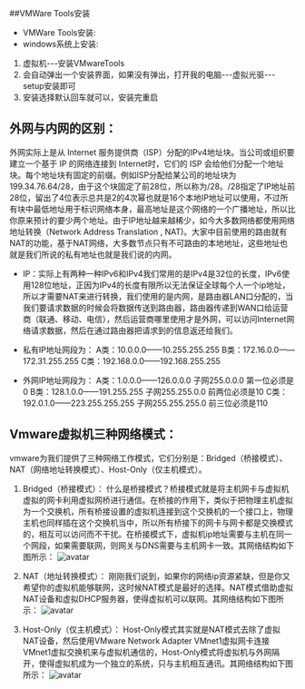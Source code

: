 ##VMWare Tools安装

* VMWare Tools安装:  
* windows系统上安装:  


1. 虚拟机---安装VMwareTools  
2.  会自动弹出一个安装界面，如果没有弹出，打开我的电脑---虚拟光驱---setup安装即可  
3.  安装选择默认回车就可以，安装完重启  


## 外网与内网的区别：
外网实际上是从 Internet 服务提供商（ISP）分配的IPv4地址块。当公司或组织要建立一个基于 IP 的网络连接到 Internet时，它们的 ISP 会给他们分配一个地址块。每个地址块有固定的前缀。例如ISP分配给某公司的地址块为199.34.76.64/28，由于这个块固定了前28位，所以称为/28。/28指定了IP地址前28位，留出了4位表示总共是2的4次幂也就是16个本地IP地址可以使用，不过所有块中最低地址用于标识网络本身，最高地址是这个网络的一个广播地址，所以比你原来预计的要少两个地址。由于IP地址越来越稀少，如今大多数网络都使用网络地址转换（Network Address Translation , NAT)。大家中目前使用的路由就有NAT的功能，基于NAT网络，大多数节点只有不可路由的本地地址，这些地址也就是我们所说的私有地址也就是我们说的内网。

* IP：实际上有两种一种IPv6和IPv4我们常用的是IPv4是32位的长度，IPv6使用128位地址，正因为IPv4的长度有限所以无法保证全球每个人一个ip地址，所以才需要NAT来进行转换，我们使用的是内网，是路由器LAN口分配的，当我们要请求数据的时候会将数据传送到路由器，路由器传递到WAN口给运营商（联通、移动、电信），然后运营商哪里使用才是外网，可以访问Internet网络请求数据，然后在通过路由器把请求到的信息返还给我们。

* 私有IP地址网段为：
A类：10.0.0.0——10.255.255.255
B类：172.16.0.0——172.31.255.255
C类：192.168.0.0——192.168.255.255

* 外网IP地址网段为：
A类：1.0.0.0——126.0.0.0 子网255.0.0.0 第一位必须是0
B类：128.1.0.0——191.255.255 子网255.255.0.0 前两位必须是10
C类：192.0.1.0——223.255.255.255 子网255.255.255.0 前三位必须是110


## Vmware虚拟机三种网络模式：
vmware为我们提供了三种网络工作模式，它们分别是：Bridged（桥接模式）、NAT（网络地址转换模式）、Host-Only（仅主机模式）。


1. Bridged（桥接模式）：
什么是桥接模式？桥接模式就是将主机网卡与虚拟机虚拟的网卡利用虚拟网桥进行通信。在桥接的作用下，类似于把物理主机虚拟为一个交换机，所有桥接设置的虚拟机连接到这个交换机的一个接口上，物理主机也同样插在这个交换机当中，所以所有桥接下的网卡与网卡都是交换模式的，相互可以访问而不干扰。在桥接模式下，虚拟机ip地址需要与主机在同一个网段，如果需要联网，则网关与DNS需要与主机网卡一致。其网络结构如下图所示：
![avatar](/src/static/img/net1.png)
2. NAT（地址转换模式）：
刚刚我们说到，如果你的网络ip资源紧缺，但是你又希望你的虚拟机能够联网，这时候NAT模式是最好的选择。NAT模式借助虚拟NAT设备和虚拟DHCP服务器，使得虚拟机可以联网。其网络结构如下图所示：
![avatar](/src/static/img/net2.png)

3. Host-Only（仅主机模式）：
Host-Only模式其实就是NAT模式去除了虚拟NAT设备，然后使用VMware Network Adapter VMnet1虚拟网卡连接VMnet1虚拟交换机来与虚拟机通信的，Host-Only模式将虚拟机与外网隔开，使得虚拟机成为一个独立的系统，只与主机相互通讯。其网络结构如下图所示：
![avatar](/src/static/img/net3.png)